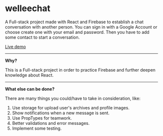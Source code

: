 # welleechat

A Full-stack project made with React and Firebase to establish a chat conversation with another person. You can sign in with a Google Account or choose create one with your email and password. Then you have to add some contact to start a conversation.

[Live demo](https://chatapp-f1350.web.app/)

___

**Why?**

This is a Full-stack project in order to practice Firebase and further deepen knowledge about React.

___

**What else can be done?**

There are many things you could/have to take in consideration, like:

1. Use storage for upload user's archives and profile images.
2. Show notifications when a new message is sent.
3. Use PropTypes for teamwork.
4. Better validations and error messages.
5. Implement some testing.
